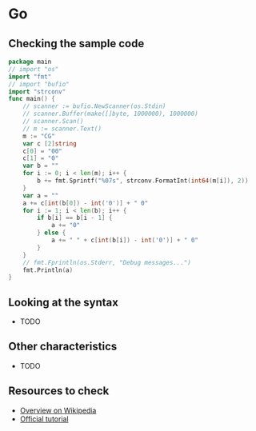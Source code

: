# Go

## Checking the sample code

```go runnable
package main
// import "os"
import "fmt"
// import "bufio"
import "strconv"
func main() {
    // scanner := bufio.NewScanner(os.Stdin)
    // scanner.Buffer(make([]byte, 1000000), 1000000)
    // scanner.Scan()
    // m := scanner.Text()
    m := "CG"
    var c [2]string
    c[0] = "00"
    c[1] = "0"
    var b = ""
    for i := 0; i < len(m); i++ {
        b += fmt.Sprintf("%07s", strconv.FormatInt(int64(m[i]), 2))
    }
    var a = ""
    a += c[int(b[0]) - int('0')] + " 0"
    for i := 1; i < len(b); i++ {
        if b[i] == b[i - 1] {
            a += "0"
        } else {
            a += " " + c[int(b[i]) - int('0')] + " 0"
        }
    }
    // fmt.Fprintln(os.Stderr, "Debug messages...")
    fmt.Println(a)
}
```

## Looking at the syntax

- TODO

## Other characteristics

- TODO

## Resources to check

- [Overview on Wikipedia](https://en.wikipedia.org/wiki/Go_(programming_language))
- [Official tutorial](https://golang.org/doc/tutorial/getting-started)
